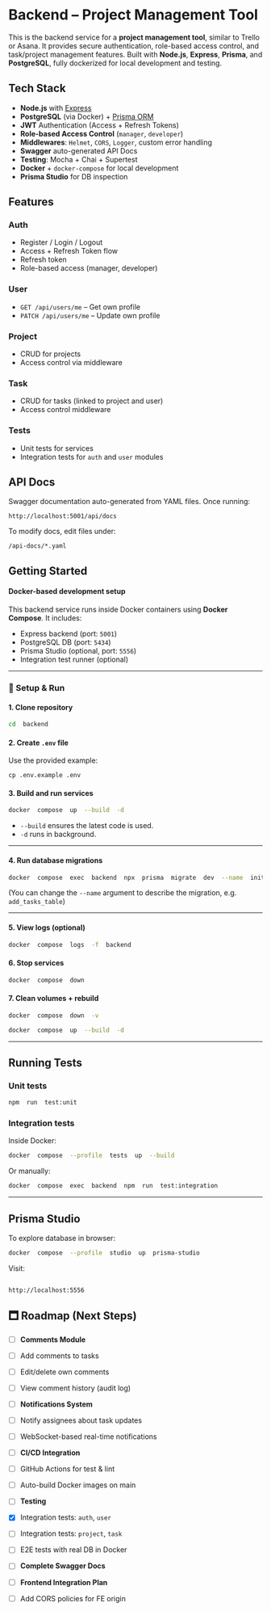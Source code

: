 # Backend – Project Management Tool

This is the backend service for a **project management tool**, similar to Trello or Asana.
It provides secure authentication, role-based access control, and task/project management features. Built with **Node.js**, **Express**, **Prisma**, and **PostgreSQL**, fully dockerized for local development and testing.

## Tech Stack

-  **Node.js** with [Express](https://expressjs.com/)
-  **PostgreSQL** (via Docker) + [Prisma ORM](https://www.prisma.io/)
-  **JWT** Authentication (Access + Refresh Tokens)
-  **Role-based Access Control** (`manager`, `developer`)
-  **Middlewares**: `Helmet`, `CORS`, `Logger`, custom error handling
-  **Swagger** auto-generated API Docs
-  **Testing**: Mocha + Chai + Supertest
-  **Docker** + `docker-compose` for local development
-  **Prisma Studio** for DB inspection

##  Features

###  Auth
- Register / Login / Logout
- Access + Refresh Token flow
- Refresh token
- Role-based access (manager, developer)

###  User
-  `GET /api/users/me` – Get own profile
-  `PATCH /api/users/me` – Update own profile

###  Project
- CRUD for projects
- Access control via middleware

###  Task
- CRUD for tasks (linked to project and user)
- Access control middleware

###  Tests
- Unit tests for services
- Integration tests for `auth` and `user` modules

## API Docs
Swagger documentation auto-generated from YAML files. Once running:
```
http://localhost:5001/api/docs
```

To modify docs, edit files under:
```
/api-docs/*.yaml
```

## Getting Started

#### Docker-based development setup
This backend service runs inside Docker containers using **Docker Compose**. It includes:
- Express backend (port: `5001`)
- PostgreSQL DB (port: `5434`)
- Prisma Studio (optional, port: `5556`)
- Integration test runner (optional)

---

### 🔧 Setup & Run

#### 1. Clone repository

```bash
cd  backend
```

#### 2. Create `.env` file
Use the provided example:

`cp .env.example .env`

#### 3. Build and run services

```bash
docker  compose  up  --build  -d
```
-  `--build` ensures the latest code is used.
-  `-d` runs in background.

---

#### 4. Run database migrations
```bash
docker  compose  exec  backend  npx  prisma  migrate  dev  --name  init
```

(You can change the `--name` argument to describe the migration, e.g. `add_tasks_table`)

---

#### 5. View logs (optional)
```bash
docker  compose  logs  -f  backend
```

#### 6. Stop services

```bash
docker  compose  down
```

#### 7. Clean volumes + rebuild

```bash
docker  compose  down  -v

docker  compose  up  --build  -d
```

---  

##  Running Tests

### Unit tests

```bash
npm  run  test:unit
```

### Integration tests
Inside Docker:
```bash
docker  compose  --profile  tests  up  --build
```

Or manually:

```bash
docker  compose  exec  backend  npm  run  test:integration
```
---

## Prisma Studio

To explore database in browser:

```bash
docker  compose  --profile  studio  up  prisma-studio
```

Visit:

```

http://localhost:5556

```

## 🗖️ Roadmap (Next Steps)

- [ ]  **Comments Module**
- [ ] Add comments to tasks
- [ ] Edit/delete own comments
- [ ] View comment history (audit log)

- [ ]  **Notifications System**
- [ ] Notify assignees about task updates
- [ ] WebSocket-based real-time notifications

- [ ]  **CI/CD Integration**
- [ ] GitHub Actions for test & lint
- [ ] Auto-build Docker images on main

- [ ]  **Testing** 
- [x] Integration tests: `auth`, `user`
- [ ] Integration tests: `project`, `task`
- [ ] E2E tests with real DB in Docker

- [ ]   **Complete Swagger Docs** 

- [ ]    **Frontend Integration Plan**
- [ ] Add CORS policies for FE origin
